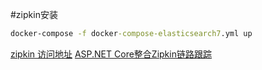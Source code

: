 ﻿#zipkin安装
```cmd
docker-compose -f docker-compose-elasticsearch7.yml up
```

[zipkin 访问地址](http://localhost:9411/)
[ASP.NET Core整合Zipkin链路跟踪](https://www.cnblogs.com/wucy/p/13642289.html)
